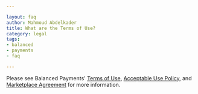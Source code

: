 ```yaml
---

layout: faq
author: Mahmoud Abdelkader
title: What are the Terms of Use?
category: legal
tags:
- balanced
- payments
- faq

---
```


Please see Balanced Payments' [Terms of Use](https://www.balancedpayments.com/terms), [Acceptable Use Policy](https://www.balancedpayments.com/terms/acceptable_use), and [Marketplace Agreement](https://www.balancedpayments.com/terms/marketplaceagreement) for more information.
